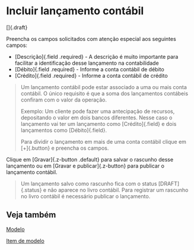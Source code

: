 # Incluir lançamento contábil

[]{.draft}

Preencha os campos solicitados com atenção especial aos seguintes campos:

* [Descrição]{.field .required} - A descrição é muito importante para facilitar a identificação desse lançamento na contabilidade
* [Débito]{.field .required} - Informe a conta contábil de débito
* [Crédito]{.field .required} - Informe a conta contábil de crédito

> Um lançamento contábil pode estar associado a uma ou mais conta contábil. O único requisito é que a soma dos lançamentos contábeis confiram com o valor da operação.
>
> Exemplo: Um cliente pode fazer uma antecipação de recursos, depositando o valor em dois bancos diferentes. Nesse caso o lançamento vai ter um lançamento como [Crédito]{.field} e dois lançamentos como [Débito]{.field}.
>
>Para dividir o lançamento em mais de uma conta contábil clique em [+]{.button} e preencha os campos.

Clique em [Gravar]{.z-button .default} para salvar o rascunho desse lançamento ou em [Gravar e publicar]{.z-button} para publicar o lançamento contábil.

> Um lançamento salvo como rascunho fica com o status [DRAFT]{.status} e não aparece no livro contábil. Para registrar um rascunho no livro contábil é necessário publicar o lançamento.

## Veja também

[Modelo](model)

[Item de modelo](modelItem)